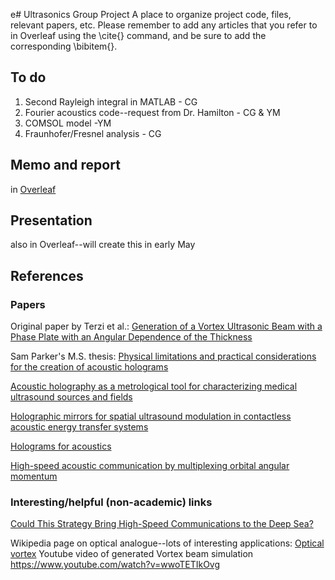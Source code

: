 e# Ultrasonics Group Project
A place to organize project code, files, relevant papers, etc. Please remember to add any articles that you refer to in Overleaf using the \cite{} command, and be sure to add the corresponding \bibitem{}.
 
## To do
1. Second Rayleigh integral in MATLAB - CG
2. Fourier acoustics code--request from Dr. Hamilton - CG & YM
3. COMSOL model -YM
4. Fraunhofer/Fresnel analysis - CG

## Memo and report
in [Overleaf](https://www.overleaf.com/read/rryhckcywhks)

## Presentation
also in Overleaf--will create this in early May
 
## References

### Papers
Original paper by Terzi et al.: [Generation of a Vortex Ultrasonic Beam with a Phase Plate with an Angular Dependence of the Thickness](http://limu.msu.ru/sites/default/files/mosc_univ_phys_bulletin_v72n1_2017_terzi_vortex_beams.pdf)

Sam Parker's M.S. thesis: [Physical limitations and practical considerations for the creation of acoustic holograms](https://hdl.handle.net/2152/87049)

[Acoustic holography as a metrological tool for characterizing medical ultrasound sources and fields](https://doi.org/10.1121/1.4928396)

[Holographic mirrors for spatial ultrasound modulation in contactless acoustic energy transfer systems](https://aip.scitation.org/doi/10.1063/5.0065489)

[Holograms for acoustics](https://www.nature.com/articles/nature19755)

[High-speed acoustic communication by multiplexing
orbital angular momentum](https://www.pnas.org/doi/pdf/10.1073/pnas.1704450114)

### Interesting/helpful (non-academic) links

[Could This Strategy Bring High-Speed Communications to the Deep Sea?](https://me.berkeley.edu/news/me-graduate-student-chengzhi-shi-me-professor-xiang-zhang-work-bring-high-speed/)

Wikipedia page on optical analogue--lots of interesting applications: [Optical vortex](https://en.wikipedia.org/wiki/Optical_vortex)
Youtube video of generated Vortex beam simulation https://www.youtube.com/watch?v=wwoTETIkOvg







